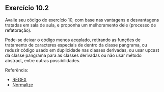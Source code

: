 ## Exercício 10.2

Avalie seu código do exercício 10, com base nas vantagens e desvantagens  tratadas em sala de aula, e proponha um melhoramento dele (processo de refatoração).

Pode-se deixar o código menos acoplado, retirando as funções de tratamento de caracteres especiais de dentro da classe pangrama, ou reduzir código usado em duplicidade nas classes derivadas, ou usar upcast da classe pangrama para as classes derivadas ou não usar método abstract, entre outras possibilidades.

Referência: 
  - [REGEX](https://blog.dp6.com.br/regex-o-guia-essencial-das-express%C3%B5es-regulares-2fc1df38a481)
  - [Normalize](https://learn.microsoft.com/en-us/dotnet/api/system.string.normalize?view=net-8.0&redirectedfrom=MSDN#overloads)

```csharp

```
